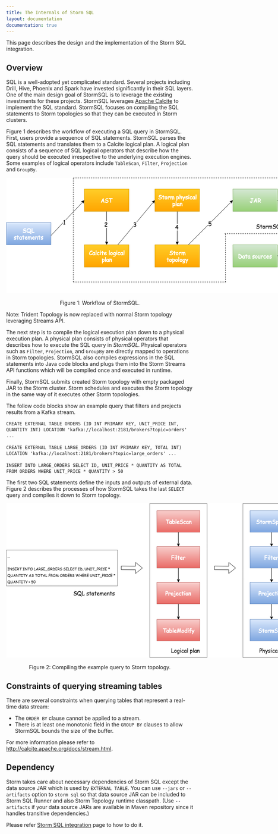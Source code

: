 ```yaml
---
title: The Internals of Storm SQL
layout: documentation
documentation: true
---
```


This page describes the design and the implementation of the Storm SQL integration.

## Overview

SQL is a well-adopted yet complicated standard. Several projects including Drill, Hive, Phoenix and Spark have invested significantly in their SQL layers. One of the main design goal of StormSQL is to leverage the existing investments for these projects. StormSQL leverages [Apache Calcite](///calcite.apache.org) to implement the SQL standard. StormSQL focuses on compiling the SQL statements to Storm topologies so that they can be executed in Storm clusters.

Figure 1 describes the workflow of executing a SQL query in StormSQL. First, users provide a sequence of SQL statements. StormSQL parses the SQL statements and translates them to a Calcite logical plan. A logical plan consists of a sequence of SQL logical operators that describe how the query should be executed irrespective to the underlying execution engines. Some examples of logical operators include `TableScan`, `Filter`, `Projection` and `GroupBy`.

<div align="center">
<img title="Workflow of StormSQL" src="images/storm-sql-internal-workflow.png" style="max-width: 80rem"/>

<p>Figure 1: Workflow of StormSQL.</p>
</div>

Note: Trident Topology is now replaced with normal Storm topology leveraging Streams API.

The next step is to compile the logical execution plan down to a physical execution plan. A physical plan consists of physical operators that describes how to execute the SQL query in *StormSQL*. Physical operators such as `Filter`, `Projection`, and `GroupBy` are directly mapped to operations in Storm topologies. StormSQL also compiles expressions in the SQL statements into Java code blocks and plugs them into the Storm Streams API functions which will be compiled once and executed in runtime.

Finally, StormSQL submits created Storm topology with empty packaged JAR to the Storm cluster. Storm schedules and executes the Storm topology in the same way of it executes other Storm topologies.

The follow code blocks show an example query that filters and projects results from a Kafka stream.

```
CREATE EXTERNAL TABLE ORDERS (ID INT PRIMARY KEY, UNIT_PRICE INT, QUANTITY INT) LOCATION 'kafka://localhost:2181/brokers?topic=orders' ...

CREATE EXTERNAL TABLE LARGE_ORDERS (ID INT PRIMARY KEY, TOTAL INT) LOCATION 'kafka://localhost:2181/brokers?topic=large_orders' ...

INSERT INTO LARGE_ORDERS SELECT ID, UNIT_PRICE * QUANTITY AS TOTAL FROM ORDERS WHERE UNIT_PRICE * QUANTITY > 50
```

The first two SQL statements define the inputs and outputs of external data. Figure 2 describes the processes of how StormSQL takes the last `SELECT` query and compiles it down to Storm topology.

<div align="center">
<img title="Compiling the example query to Storm topology" src="images/storm-sql-internal-example.png" style="max-width: 80rem"/>

<p>Figure 2: Compiling the example query to Storm topology.</p>
</div>


## Constraints of querying streaming tables

There are several constraints when querying tables that represent a real-time data stream:

* The `ORDER BY` clause cannot be applied to a stream.
* There is at least one monotonic field in the `GROUP BY` clauses to allow StormSQL bounds the size of the buffer.

For more information please refer to http://calcite.apache.org/docs/stream.html.

## Dependency

Storm takes care about necessary dependencies of Storm SQL except the data source JAR which is used by `EXTERNAL TABLE`. 
You can use `--jars` or `--artifacts` option to `storm sql` so that data source JAR can be included to Storm SQL Runner and also Storm Topology runtime classpath.
(Use `--artifacts` if your data source JARs are available in Maven repository since it handles transitive dependencies.)

Please refer [Storm SQL integration](storm-sql.html) page to how to do it.